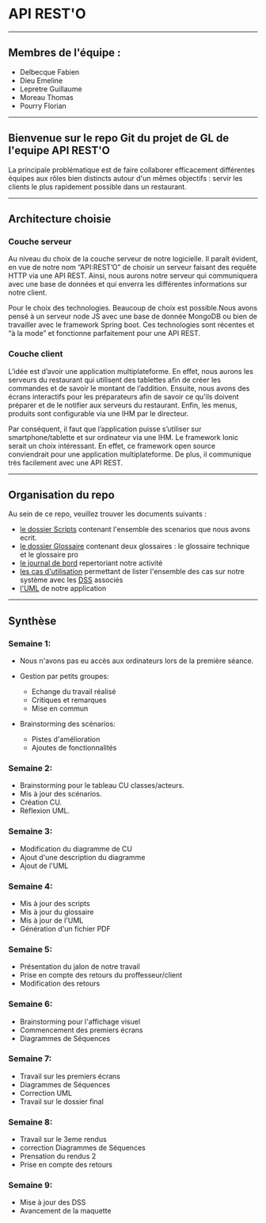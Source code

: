 API REST'O
==========
---
## Membres de l'équipe :
- Delbecque Fabien
- Dieu Emeline
- Lepretre Guillaume
- Moreau Thomas
- Pourry Florian  

---
## Bienvenue sur le repo Git du projet de GL de l'equipe API REST'O

La principale problématique est de faire collaborer efficacement différentes équipes aux rôles bien distincts autour d'un mêmes objectifs : servir les clients le plus rapidement possible dans un restaurant.

---
## Architecture choisie
### Couche serveur
Au niveau du choix de la couche serveur de notre logicielle. Il paraît évident, en vue de notre nom “API:REST’O” de choisir un serveur faisant des requête HTTP via une API REST. Ainsi, nous aurons notre serveur qui communiquera avec une base de données et qui enverra les différentes informations sur notre client.

Pour le choix des technologies.  Beaucoup de choix est possible.Nous avons pensé à un serveur node JS avec une base de donnée MongoDB ou bien de travailler avec le framework Spring boot. Ces technologies sont récentes et “à la mode” et fonctionne parfaitement pour une API REST.

### Couche client
L’idée est d’avoir une application multiplateforme. En effet, nous aurons les serveurs du restaurant qui utilisent des tablettes afin de créer les commandes et de savoir le montant de l’addition. Ensuite, nous avons des écrans interactifs pour les préparateurs afin de savoir ce qu’ils doivent préparer et de le notifier aux serveurs du restaurant. Enfin, les menus, produits sont configurable via une IHM par le directeur.

Par conséquent, il faut que l’application puisse s’utiliser sur smartphone/tablette et sur ordinateur via une IHM. Le framework Ionic serait un choix intéressant. En effet, ce framework open source conviendrait pour une application multiplateforme. De plus, il communique très facilement avec une API REST.

---
## Organisation du repo

Au sein de ce repo, veuillez trouver les documents suivants :        
 - [le dossier Scripts](/Scripts) contenant l'ensemble des scenarios que nous avons ecrit.  
 - [le dossier Glossaire](/Glossaire) contenant deux glossaires : le glossaire technique et le glossaire pro
 - [le journal de bord](/Journal) repertoriant notre activité
 - [les cas d'utilisation](/CU_Classes_Acteurs) permettant de lister l'ensemble des cas sur notre système avec les [DSS](/CU_Classes_Acteurs/DSS) associés
 - [l'UML](/uml) de notre application

 ---
## Synthèse

### Semaine 1:  

- Nous n'avons pas eu accès aux ordinateurs lors de la première séance.  
- Gestion par petits groupes:  
    +  Echange du travail réalisé  
    +  Critiques et remarques
    +  Mise en commun  

- Brainstorming des scénarios:
  + Pistes d'amélioration
  + Ajoutes de fonctionnalités

### Semaine 2:

- Brainstorming pour le tableau CU classes/acteurs.  
- Mis à jour des scénarios.  
- Création CU.  
- Réflexion UML.

### Semaine 3:

- Modification du diagramme de CU
- Ajout d'une description du diagramme
- Ajout de l'UML


### Semaine 4:

- Mis à jour des scripts
- Mis à jour du glossaire
- Mis à jour de l'UML
- Génération d'un fichier PDF


### Semaine 5:

- Présentation du jalon de notre travail
- Prise en compte des retours du proffesseur/client
- Modification des retours

### Semaine 6:

- Brainstorming pour l'affichage visuel
- Commencement des premiers écrans
- Diagrammes de Séquences

### Semaine 7:

- Travail sur les premiers écrans
- Diagrammes de Séquences
- Correction UML
- Travail sur le dossier final


### Semaine 8:

- Travail sur le 3eme rendus
- correction Diagrammes de Séquences
- Prensation du rendus 2
- Prise en compte des retours

### Semaine 9:

- Mise à jour des DSS  
- Avancement de la maquette
